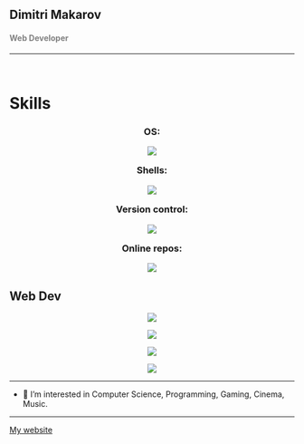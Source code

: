 ## Dimitri Makarov

#### <span style="color:grey">Web Developer</span>

---
<br />

<h1>Skills<h3>

<p align="center">
OS:
</p>

<p align="center">
  <a href="https://skillicons.dev">
    <img src="https://skillicons.dev/icons?i=linux,windows,apple" />
  </a>
</p>

<p align="center">
Shells:
</p>

<p align="center">
  <a href="https://skillicons.dev">
    <img src="https://skillicons.dev/icons?i=bash,powershell" />
  </a>
</p>

<p align="center">
Version control:
</p>

<p align="center">
  <a href="https://skillicons.dev">
    <img src="https://skillicons.dev/icons?i=git" />
  </a>
</p>

<p align="center">
Online repos:
</p>

<p align="center">
  <a href="https://skillicons.dev">
    <img src="https://skillicons.dev/icons?i=github,gitlab" />
  </a>
</p>

<h2>
Web Dev
</h2>

<p align="center">
  <a href="https://skillicons.dev">
    <img src="https://skillicons.dev/icons?i=html,css,sass,javascript,typescript" />
  </a>
</p>

<p align="center">
  <a href="https://skillicons.dev">
    <img src="https://skillicons.dev/icons?i=nodejs,npm,vite,react,threejs" />
  </a>
</p>

<p align="center">
  <a href="https://skillicons.dev">
    <img src="https://skillicons.dev/icons?i=alpinejs,astro,tailwind,aws,gcp" />
  </a>
</p>

<p align="center">
  <a href="https://skillicons.dev">
    <img src="https://skillicons.dev/icons?i=expressjs,sqlite,mysql,php,wordpress" />
  </a>
</p>

---

- 👀 I’m interested in Computer Science, Programming, Gaming, Cinema, Music.

---

[My website](https://dimitrimakarov.me)
<!---
Dima-McArrow/Dima-McArrow is a ✨ special ✨ repository because its `README.md` (this file) appears on your GitHub profile.
You can click the Preview link to take a look at your changes.
--->
